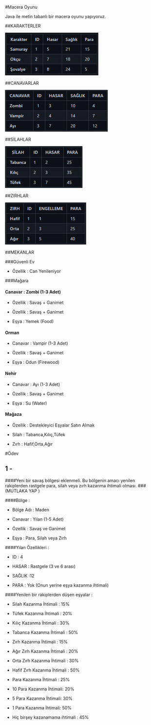#Macera Oyunu

Java ile metin tabanlı bir macera oyunu yapıyoruz.

##KARAKTERLER

 ![img.png](pictures/img.png)

##CANAVARLAR

![img_1.png](pictures/img_1.png)

##SİLAHLAR

![img_2.png](pictures/img_2.png)

##ZIRHLAR

![img_3.png](pictures/img_3.png)

##MEKANLAR

###Güvenli Ev


- Özellik : Can Yenileniyor


###Mağara


#### Canavar : Zombi (1-3 Adet)
- Özellik : Savaş + Ganimet

- Özellik : Savaş + Ganimet

- Eşya : Yemek (Food)

#### Orman
- Canavar : Vampir (1-3 Adet)

- Özellik : Savaş + Ganimet

- Eşya : Odun (Firewood)

#### Nehir
- Canavar : Ayı (1-3 Adet)

- Özellik : Savaş + Ganimet

- Eşya : Su (Water)
#### Mağaza
- Özellik : Destekleyici Eşyalar Satın Almak

- Silah : Tabanca,Kılıç,Tüfek

- Zırh : Hafif,Orta,Ağır

#Ödev 
## 1 - 
####Yeni bir savaş bölgesi eklenmeli. Bu bölgenin amacı yenilen rakiplerden rastgele para, silah veya zırh kazanma ihtimali olması.
###(MUTLAKA YAP )

####Bölge : 
- Bölge Adı : Maden


- Canavar : Yılan (1-5 Adet)


- Özellik : Savaş ve Ganimet


- Eşya : Para, Silah veya Zırh


####Yılan Özellikleri :

- ID : 4

- HASAR : Rastgele (3 ve 6 arası)

- SAĞLIK :12

- PARA : Yok (Onun yerine eşya kazanma ihtimali)

####Yenilen bir rakiplerden düşen eşyalar :

- Silah Kazanma İhtimali : 15%

- Tüfek Kazanma İhtimali : 20%

- Kılıç Kazanma İhtimali : 30%

- Tabanca Kazanma İhtimali : 50%

- Zırh Kazanma İhtimali : 15%

- Ağır Zırh Kazanma İhtimali : 20%

- Orta Zırh Kazanma İhtimali : 30%

- Hafif Zırh Kazanma İhtimali : 50%

- Para Kazanma İhtimali : 25%

- 10 Para Kazanma İhtimali: 20%

- 5 Para Kazanma İhtimali: 30%

- 1 Para Kazanma İhtimali: 50%

- Hiç birşey kazanamama ihtimali : 45%
